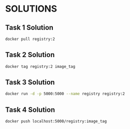 # SOLUTIONS

## Task 1 Solution

```bash
docker pull registry:2

```

## Task 2 Solution

```bash
docker tag registry:2 image_tag

```

## Task 3 Solution

```bash
docker run -d -p 5000:5000 --name registry registry:2

```

## Task 4 Solution

```bash
docker push localhost:5000/registry:image_tag

```